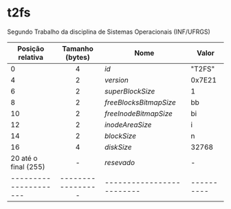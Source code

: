 # t2fs
Segundo Trabalho da disciplina de Sistemas Operacionais (INF/UFRGS)

| Posição relativa		| Tamanho (bytes)   | Nome 				  		| Valor      |
| --------------------- |:-----------------:| ------------------------- | ---------- |
| 0 					| 4 				| *id* 						| "T2FS" 	 |
| 4 					| 2 				| *version* 				| 0x7E21     |
| 6 					| 2 				| *superBlockSize*  		| 1	 		 |
| 8 					| 2	 				| *freeBlocksBitmapSize* 	| bb 	 	 |
| 10 					| 2	 				| *freeInodeBitmapSize* 	| bi 		 |
| 12 					| 2 				| *inodeAreaSize*  			| i 		 |
| 14 					| 2 				| *blockSize*  				| n  		 |
| 16 			     	| 4 				| *diskSize*				| 32768 	 |
| 20 até o final (255)  | - 				| *resevado*				| - 		 | 
| --------------------- | ----------------- | ------------------------- | ---------- |